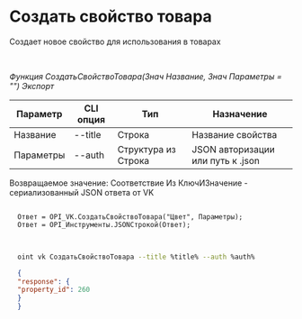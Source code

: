 ﻿---
sidebar_position: 2
---

# Создать свойство товара
 Создает новое свойство для использования в товарах




<br/>


*Функция СоздатьСвойствоТовара(Знач Название, Знач Параметры = "") Экспорт*

  | Параметр | CLI опция | Тип | Назначение |
  |-|-|-|-|
  | Название | --title | Строка | Название свойства |
  | Параметры | --auth | Структура из Строка | JSON авторизации или путь к .json |

  
  Возвращаемое значение:   Соответствие Из КлючИЗначение - сериализованный JSON ответа от VK 


```bsl title="Пример кода"
  
  Ответ = OPI_VK.СоздатьСвойствоТовара("Цвет", Параметры);
  Ответ = OPI_Инструменты.JSONСтрокой(Ответ);
  
```
	


```sh title="Пример команды CLI"
    
  oint vk СоздатьСвойствоТовара --title %title% --auth %auth%

```

```json title="Результат"
  {
  "response": {
  "property_id": 260
  }
  }
```
